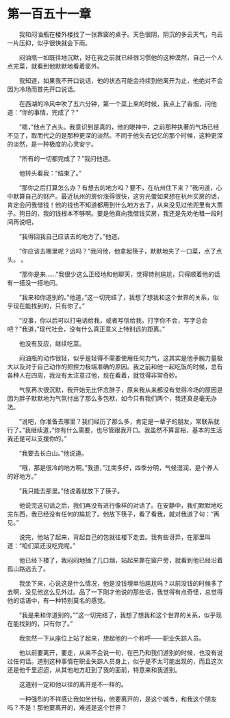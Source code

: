 # 第一百五十一章


　　我和闷油瓶在楼外楼找了一张靠窗的桌子。天色很阴，阴沉的多云天气，乌云一片压抑，似乎很快就会下雨。

　　闷油瓶一如既往地沉默，好在我之前就已经很习惯他的这种漠然，自己一个人点完菜，就看到他默默地看着窗外。

　　我知道，如果我不开口说话，他的状态可能会持续到他离开为止，他绝对不会因为冷场而首先开口说话。

　　在西湖的冷风中吹了五六分钟，第一个菜上来的时候，我点上了香烟，问他道：“你的事情，完成了？”

　　”嗯，”他点了点头。我意识到是真的，他的眼神中，之前那种执著的气场已经不见了，取而代之的是那种更深的淡然。不同于他失去记忆的那个时候，这种更深的淡然，是一种极度的心灵安宁。

　　”所有的一切都完成了？”我问他道。

　　他转头看我：“结束了。”

　　”那你之后打算怎么办？有想去的地方吗？要不，在杭州住下来？”我问道，心中默算自己的财产。最近杭州的房价涨得很快，这穷光蛋如果想在杭州买房的话，肯定会问我借钱！他的钱也不知道都用到什么地方去了，从来没见过他兜里有大票子。狗日的，我的钱根本不够啊。要是他真向我借钱买房，我还是先劝他租一段时间再说吧，

　　”我得回我自己应该去的地方了。”他道。

　　”你应该去哪里呢？远吗？”我问他，他拿起筷子，默默地夹了一口菜，点了点头。	。

　　”那你是来……”我很少这么正经地和他聊天，觉得特别尴尬，只得顺着他的话有一搭没一搭地问。

　　”我来和你道别的。”他道，”这一切完结了，我想了想我和这个世界的关系，似乎现在能找到的，只有你了。”

　　”没事，你以后可以打电话给我，或者写信给我。打字你不会，写字总会吧？”我道，”现代社会，没有什么真正意义上特别远的距离。”

　　他没有反应，继续吃菜。

　　闷油瓶的动作很轻，似乎是轻得不需要使用任何力气，这其实是他手腕力量极大以及对于自己动作的把控力极端准确的原因。我之前和他一起吃饭的时候，总有各种人在四周，我没有太注意过他，现在看着，就觉得非常奇妙。

　　气氛再次很沉默，我开始无比怀念胖子，原来我从来都没有觉得冷场的原因是因为胖子默默地为气氛付出了那么多包袱，如今只有我们两个，我还真是毫无办法。

　　”说吧，你准备去哪里？我们经历了那么多，肯定是一辈子的朋友，常联系就行了。”我继续道，”你有什么需要，也尽管跟我开口。我虽然不算富裕，基本的生活我还是可以支援你的。”

　　”我要去长白山。”他说道。

　　”哦，那是很冷的地方啊。”我道，”江南多好，四季分明，气候湿润，是个养人的好地方。”

　　”我只能去那里。”他说着就放下了筷子。

　　他说完这句话之后，我们再没有进行像样的对话了。在安静中，我们默默地吃完东西，我已经没有任何的尴尬了。他放下筷子，看了看我，就对我道了句：“再见。”

　　说完，他站了起来，背起自己的包就往楼下走去。我有些讶异，在那里叫道：“咱们菜还没吃完呢。”

　　他已经下楼了，我闷闷地抽了几口烟，站起来靠在窗户旁，就看到他已经沿着孤山路远去了。

　　我坐下来，心说这是什么情况，他是没钱埋单怕尴尬吗？以前没钱的时候多了去啊，没见他这么见外过。品了一下刚才他说的那些话，我觉得有点奇怪，总觉得他的话语中，有一种特别莫名的感觉。

　　”我是来和你道别的。””这一切完结了，我想了想我和这个世界的关系，似乎现在能找到的，只有你了。”

　　我忽然一下从座位上站了起来，想起他的一个称呼——职业失踪人员。

　　他以前要离开，要走，从来不会说一句，在巴乃和我们道别的时候，也没有说过任何话。道别这种事情在职业失踪人员身上，似乎是不太可能出现的，而且这次还是他千里迢迢，从其他地方赶到了我的面前，特意来和我道别。

　　这道别一定和他以往的离开是不一样的。

　　一种强烈的不祥感让我如坐针毡，他要离开的，是这个城市，和我这个朋友吗？不是！那他要离开的，难道是这个世界？

